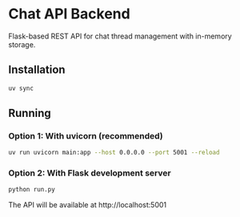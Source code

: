 # Chat API Backend

Flask-based REST API for chat thread management with in-memory storage.

## Installation

```bash
uv sync
```

## Running

### Option 1: With uvicorn (recommended)
```bash
uv run uvicorn main:app --host 0.0.0.0 --port 5001 --reload
```

### Option 2: With Flask development server
```bash
python run.py
```

The API will be available at http://localhost:5001
